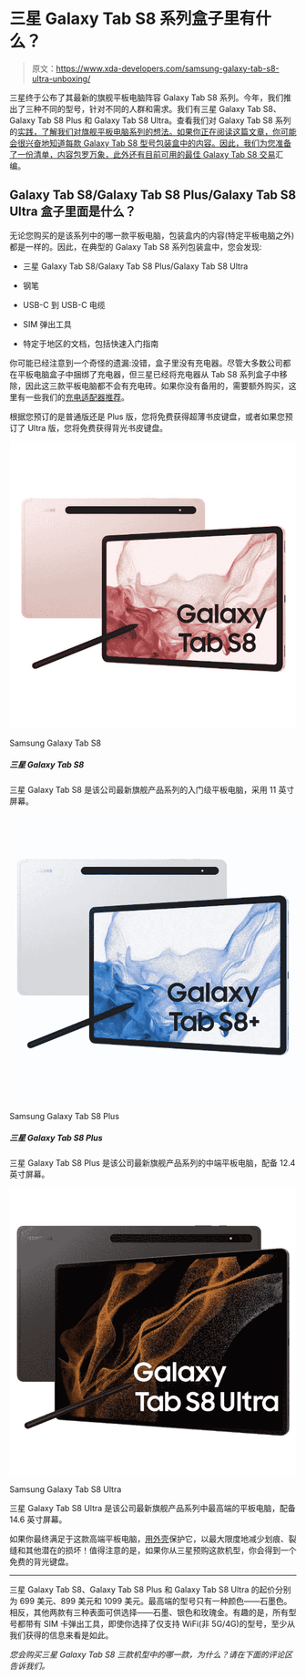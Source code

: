 # 三星 Galaxy Tab S8 系列盒子里有什么？

> 原文：<https://www.xda-developers.com/samsung-galaxy-tab-s8-ultra-unboxing/>

三星终于公布了其最新的旗舰平板电脑阵容 Galaxy Tab S8 系列。今年，我们推出了三种不同的型号，针对不同的人群和需求。我们有三星 Galaxy Tab S8、Galaxy Tab S8 Plus 和 Galaxy Tab S8 Ultra。查看我们对 Galaxy Tab S8 系列的[实践，了解我们对旗舰平板电脑系列的想法。如果你正在阅读这篇文章，你可能会很兴奋地知道每款 Galaxy Tab S8 型号包装盒中的内容。因此，我们为您准备了一份清单，内容包罗万象，此外还有目前可用的](https://www.xda-developers.com/samsung-galaxy-tab-s8-hands-on/)[最佳 Galaxy Tab S8 交易](https://www.xda-developers.com/best-samsung-galaxy-tab-s8-deals/)汇编。

## Galaxy Tab S8/Galaxy Tab S8 Plus/Galaxy Tab S8 Ultra 盒子里面是什么？

无论您购买的是该系列中的哪一款平板电脑，包装盒内的内容(特定平板电脑之外)都是一样的。因此，在典型的 Galaxy Tab S8 系列包装盒中，您会发现:

*   三星 Galaxy Tab S8/Galaxy Tab S8 Plus/Galaxy Tab S8 Ultra
*   钢笔

*   USB-C 到 USB-C 电缆
*   SIM 弹出工具
*   特定于地区的文档，包括快速入门指南

你可能已经注意到一个奇怪的遗漏:没错，盒子里没有充电器。尽管大多数公司都在平板电脑盒子中捆绑了充电器，但三星已经将充电器从 Tab S8 系列盒子中移除，因此这三款平板电脑都不会有充电砖。如果你没有备用的，需要额外购买，这里有一些我们的[充电适配器推荐](http://www.xda-developers.com/best-samsung-galaxy-tab-s8-chargers/)。

根据您预订的是普通版还是 Plus 版，您将免费获得超薄书皮键盘，或者如果您预订了 Ultra 版，您将免费获得背光书皮键盘。

 <picture>![The Galaxy Tab S7 also comes in a smaller 11-inch flavor while still keeping most of the stuff that makes the bigger model so good, like the same 120Hz panel, S-Pen support, DeX desktop mode, and Snapdragon 8 Gen 1 processor.](img/1ccbfb041323bdb171b52011c6cdf3e4.png)</picture> 

Samsung Galaxy Tab S8

##### 三星 Galaxy Tab S8

三星 Galaxy Tab S8 是该公司最新旗舰产品系列的入门级平板电脑，采用 11 英寸屏幕。

 <picture>![The Samsung Galaxy Tab S8 Plus is a 12.4-inch Android tablet featuring Qualcomm's Snapdragon 8 Gen 1 SoC, 8GB RAM, and S Pen support.](img/98a68d25cc25a3d1fa2e3230c07728db.png)</picture> 

Samsung Galaxy Tab S8 Plus

##### 三星 Galaxy Tab S8 Plus

三星 Galaxy Tab S8 Plus 是该公司最新旗舰产品系列的中端平板电脑，配备 12.4 英寸屏幕。

 <picture>![The Samsung Galaxy Tab S8 Ultra is the highest-end tablet of the company's latest flagship lineup, featuring a 14.6-inch screen.](img/45c0b9e7d893667f6156a28462b30987.png)</picture> 

Samsung Galaxy Tab S8 Ultra

三星 Galaxy Tab S8 Ultra 是该公司最新旗舰产品系列中最高端的平板电脑，配备 14.6 英寸屏幕。

如果你最终满足于这款高端平板电脑，[用外壳](https://www.xda-developers.com/best-samsung-galaxy-tab-s8-ultra-cases/)保护它，以最大限度地减少划痕、裂缝和其他潜在的损坏！值得注意的是，如果你从三星预购这款机型，你会得到一个免费的背光键盘。

* * *

三星 Galaxy Tab S8、Galaxy Tab S8 Plus 和 Galaxy Tab S8 Ultra 的起价分别为 699 美元、899 美元和 1099 美元。最高端的型号只有一种颜色——石墨色。相反，其他两款有三种表面可供选择——石墨、银色和玫瑰金。有趣的是，所有型号都带有 SIM 卡弹出工具，即使你选择了仅支持 WiFi(非 5G/4G)的型号，至少从我们获得的信息来看是如此。

*您会购买三星 Galaxy Tab S8 三款机型中的哪一款，为什么？请在下面的评论区告诉我们。*